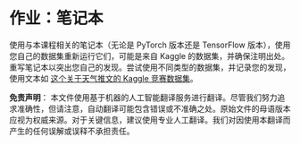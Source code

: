 # 作业：笔记本

使用与本课程相关的笔记本（无论是 PyTorch 版本还是 TensorFlow 版本），使用您自己的数据集重新运行它们，可能是来自 Kaggle 的数据集，并确保注明出处。重写笔记本以突出您自己的发现。尝试使用不同类型的数据集，并记录您的发现，使用文本如 [这个关于天气推文的 Kaggle 竞赛数据集](https://www.kaggle.com/competitions/crowdflower-weather-twitter/data?select=train.csv)。

**免责声明**：
本文件使用基于机器的人工智能翻译服务进行翻译。尽管我们努力追求准确性，但请注意，自动翻译可能包含错误或不准确之处。原始文件的母语版本应视为权威来源。对于关键信息，建议使用专业人工翻译。我们对因使用本翻译而产生的任何误解或误释不承担责任。